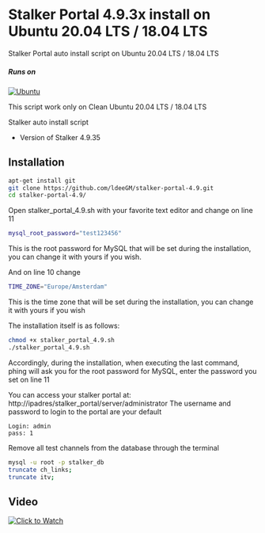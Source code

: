 # Stalker Portal 4.9.3x install on Ubuntu 20.04 LTS / 18.04 LTS

Stalker Portal auto install script on Ubuntu 20.04 LTS / 18.04 LTS



##### Runs on
[![Ubuntu](https://user-images.githubusercontent.com/12951085/139538206-833d8d33-0d1b-4d51-8ec8-86e5cf14f82e.png)](https://www.ubuntu.com)

This script work only on Clean Ubuntu 20.04 LTS / 18.04 LTS

Stalker auto install script
  * Version of Stalker 4.9.35

## Installation
```bash
apt-get install git
git clone https://github.com/ldeeGM/stalker-portal-4.9.git
cd stalker-portal-4.9/
```

Open stalker_portal_4.9.sh with your favorite text editor and change on line 11
```bash
mysql_root_password="test123456"
```
This is the root password for MySQL that will be set during the installation, you can change it with yours if you wish.


And on line 10 change
```bash
TIME_ZONE="Europe/Amsterdam"
```
This is the time zone that will be set during the installation, you can change it with yours if you wish

The installation itself is as follows:
```bash
chmod +x stalker_portal_4.9.sh
./stalker_portal_4.9.sh
```
Accordingly, during the installation, when executing the last command, phing will ask you for the root password for MySQL, enter the password you set on line 11



You can access your stalker portal at: http://ipadres/stalker_portal/server/administrator The username and password to login to the portal are your default
```
Login: admin
pass: 1
```

Remove all test channels from the database through the terminal
```bash
mysql -u root -p stalker_db
truncate ch_links;
truncate itv;
```

## Video

[![Click to Watch](https://img.youtube.com/vi/kTqCdGys1OU/hq720.jpg)](https://www.youtube.com/watch?v=kTqCdGys1OU "Click to Watch")



